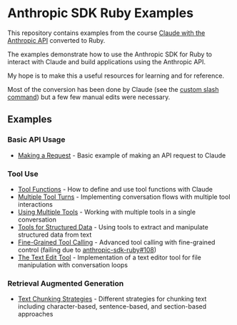 # Anthropic SDK Ruby Examples

This repository contains examples from the course [Claude with the Anthropic API](https://anthropic.skilljar.com/claude-with-the-anthropic-api/) converted to Ruby.

The examples demonstrate how to use the Anthropic SDK for Ruby to interact with Claude and build applications using the Anthropic API.

My hope is to make this a useful resources for learning and for reference.

Most of the conversion has been done by Claude (see the [custom slash command](/.claude/commands/convert.md)) but a few few manual edits were necessary.

## Examples

### Basic API Usage
- [Making a Request](03_accessing_claude_with_the_api/03_making_a_request/making_a_request.rb) - Basic example of making an API request to Claude

### Tool Use
- [Tool Functions](06_tool_use_with_claude/03_tool_functions/tool_functions.rb) - How to define and use tool functions with Claude
- [Multiple Tool Turns](06_tool_use_with_claude/08_implementing_multiple_turns/implementing_multiple_turns.rb) - Implementing conversation flows with multiple tool interactions
- [Using Multiple Tools](06_tool_use_with_claude/09_using_multiple_tools/using_multiple_tools.rb) - Working with multiple tools in a single conversation
- [Tools for Structured Data](06_tool_use_with_claude/11_tools_for_structured_data/tools_for_structured_data.rb) - Using tools to extract and manipulate structured data from text
- [Fine-Grained Tool Calling](06_tool_use_with_claude/12_fine_grained_tool_calling/fine_grained_tool_calling.rb) - Advanced tool calling with fine-grained control (failing due to [anthropic-sdk-ruby#108](https://github.com/anthropics/anthropic-sdk-ruby/issues/108))
- [The Text Edit Tool](06_tool_use_with_claude/13_the_text_edit_tool/the_text_edit_tool.rb) - Implementation of a text editor tool for file manipulation with conversation loops

### Retrieval Augmented Generation
- [Text Chunking Strategies](07_retrieval_augmented_generation/02_text_chunking_strategies/text_chunking_strategies.rb) - Different strategies for chunking text including character-based, sentence-based, and section-based approaches

